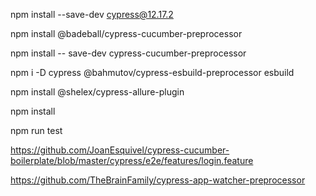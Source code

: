 npm install --save-dev cypress@12.17.2

npm install @badeball/cypress-cucumber-preprocessor

npm install -- save-dev cypress-cucumber-preprocessor

npm i -D cypress @bahmutov/cypress-esbuild-preprocessor esbuild

npm install @shelex/cypress-allure-plugin

npm install

npm run test


https://github.com/JoanEsquivel/cypress-cucumber-boilerplate/blob/master/cypress/e2e/features/login.feature


https://github.com/TheBrainFamily/cypress-app-watcher-preprocessor